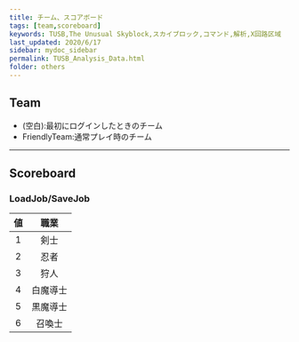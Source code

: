 ```yaml
---
title: チーム、スコアボード
tags: [team,scoreboard]
keywords: TUSB,The Unusual Skyblock,スカイブロック,コマンド,解析,X回路区域
last_updated: 2020/6/17
sidebar: mydoc_sidebar
permalink: TUSB_Analysis_Data.html
folder: others
---
```


## Team

- (空白):最初にログインしたときのチーム
- FriendlyTeam:通常プレイ時のチーム

---

## Scoreboard

### LoadJob/SaveJob

|値|職業|
|:-:|:-:|
|1|剣士|
|2|忍者|
|3|狩人|
|4|白魔導士|
|5|黒魔導士|
|6|召喚士|

